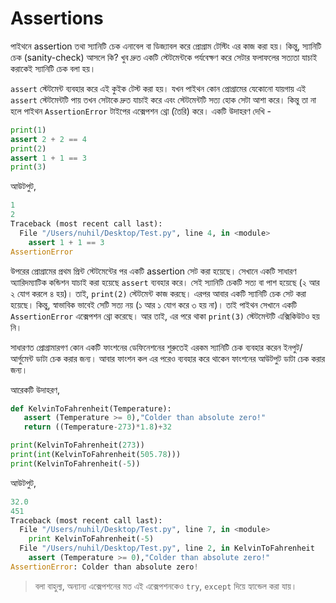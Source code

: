 # Assertions

পাইথনে assertion তথা স্যানিটি চেক এনাবেল বা ডিজ্যাবল করে প্রোগ্রাম টেস্টিং এর কাজ করা হয়। কিন্তু, স্যানিটি চেক \(sanity-check\) আসলে কি? খুব দ্রুত একটি স্টেটমেন্টকে পর্যবেক্ষণ করে সেটার ফলাফলের সত্যতা যাচাই করাকেই স্যানিটি চেক বলা হয়।

`assert` স্টেটমেন্ট ব্যবহার করে এই কুইক টেস্ট করা হয়। যখন পাইথন কোন প্রোগ্রামের যেকোনো যায়গায় এই `assert` স্টেটমেন্টটি পায় তখন সেটাকে দ্রুত যাচাই করে এবং স্টেটমেন্টটি সত্য হোক সেটা আশা করে। কিন্তু তা না হলে পাইথন `AssertionError` টাইপের এক্সেপশন থ্রো \(তৈরি\) করে। একটি উদাহরণ দেখি -

```python
print(1)
assert 2 + 2 == 4
print(2)
assert 1 + 1 == 3
print(3)
```

আউটপুট,

```python
1
2
Traceback (most recent call last):
  File "/Users/nuhil/Desktop/Test.py", line 4, in <module>
    assert 1 + 1 == 3
AssertionError
```

উপরের প্রোগ্রামের প্রথম প্রিন্ট স্টেটমেন্টের পর একটি assertion সেট করা হয়েছে। সেখানে একটি সাধারণ অ্যারিদম্যাটিক কন্ডিশন যাচাই করা হয়েছে `assert` ব্যবহার করে। সেই স্যানিটি চেকটি সত্য বা পাশ হয়েছে \(২ আর ২ যোগ করলে ৪ হয়\)। তাই, `print(2)` স্টেটমেন্ট কাজ করছে। এরপর আবার একটি স্যানিটি চেক সেট করা হয়েছে। কিন্তু, স্বাভাবিক ভাবেই সেটি সত্য নয় \(১ আর ১ যোগ করে ৩ হয় না\)। তাই পাইথন সেখানে একটি `AssertionError` এক্সেপশন থ্রো করেছে। আর তাই, এর পরে থাকা `print(3)` স্টেটমেন্টটি এক্সিকিউটও হয় নি।

সাধারণত প্রোগ্রামারগণ কোন একটি ফাংশনের ডেফিনেশনের শুরুতেই এরকম স্যানিটি চেক ব্যবহার করেন ইনপুট/আর্গুমেন্ট ডাটা চেক করার জন্য। আবার ফাংশন কল এর পরেও ব্যবহার করে থাকেন ফাংশনের আউটপুট ডাটা চেক করার জন্য।

আরেকটি উদাহরণ,

```python
def KelvinToFahrenheit(Temperature):
   assert (Temperature >= 0),"Colder than absolute zero!"
   return ((Temperature-273)*1.8)+32

print(KelvinToFahrenheit(273))
print(int(KelvinToFahrenheit(505.78)))
print(KelvinToFahrenheit(-5))
```

আউটপুট,

```python
32.0
451
Traceback (most recent call last):
  File "/Users/nuhil/Desktop/Test.py", line 7, in <module>
    print KelvinToFahrenheit(-5)
  File "/Users/nuhil/Desktop/Test.py", line 2, in KelvinToFahrenheit
    assert (Temperature >= 0),"Colder than absolute zero!"
AssertionError: Colder than absolute zero!
```

> বলা বাহুল্য, অন্যান্য এক্সেপশনের মত এই এক্সেপশনকেও `try`, `except` দিয়ে হ্যান্ডেল করা যায়।

